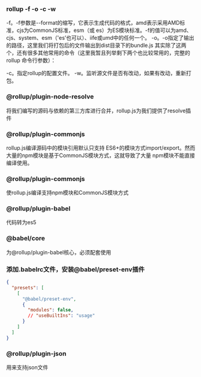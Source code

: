 ### rollup -f -o -c -w

-f。-f参数是--format的缩写，它表示生成代码的格式，amd表示采用AMD标准，cjs为CommonJS标准，esm（或 es）为ES模块标准。-f的值可以为amd、cjs、system、esm（'es’也可以）、iife或umd中的任何一个。
-o。-o指定了输出的路径，这里我们将打包后的文件输出到dist目录下的bundle.js
其实除了这两个，还有很多其他常用的命令（这里我暂且列举剩下两个也比较常用的，完整的rollup 命令行参数）：

-c。指定rollup的配置文件。
-w。监听源文件是否有改动，如果有改动，重新打包。

### @rollup/plugin-node-resolve
将我们编写的源码与依赖的第三方库进行合并，rollup.js为我们提供了resolve插件

### @rollup/plugin-commonjs
rollup.js编译源码中的模块引用默认只支持 ES6+的模块方式import/export。然而大量的npm模块是基于CommonJS模块方式，这就导致了大量 npm模块不能直接编译使用。

### @rollup/plugin-commonjs
使rollup.js编译支持npm模块和CommonJS模块方式

### @rollup/plugin-babel
代码转为es5

### @babel/core
为@rollup/plugin-babel核心，必须配套使用

### 添加.babelrc文件，安装@babel/preset-env插件
```json
{
  "presets": [
    [
      "@babel/preset-env",
      {
        "modules": false,
        // "useBuiltIns": "usage"
      }
    ]
  ]
}
```

### @rollup/plugin-json
用来支持json文件
